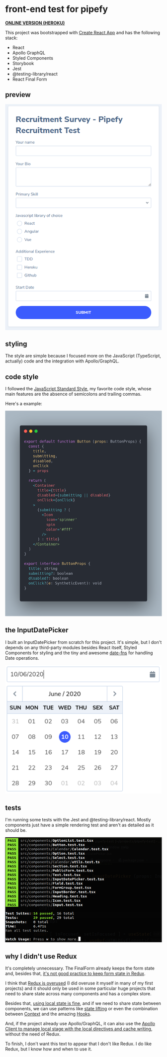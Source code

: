 # front-end test for pipefy

**[ONLINE VERSION (HEROKU)](https://guilherme-na-pipefy.herokuapp.com/)**

This project was bootstrapped with [Create React App](https://github.com/facebook/create-react-app) and
has the following stack:

- React
- Apollo GraphQL
- Styled Components
- Storybook
- Jest
- @testing-library/react
- React Final Form

## preview

<p align="center">
  <img src="./preview.png" />
</p>

## styling

The style are simple because I focused more on the JavaScript (TypeScript, actually) code and the integration with Apollo/GraphQL.

## code style

I followed the [JavaScript Standard Style](https://standardjs.com/), my favorite code style, whose main features
are the absence of semicolons and trailing commas.

Here's a example:

<p align="center">
  <img src="./code-sample.png" />
</p>

## the InputDatePicker

I built an InputDatePicker from scratch for this project. It's simple, but I don't
depends on any third-party modules besides React itself, Styled Components for styling and the tiny and awesome [date-fns](https://date-fns.org/) for handling Date operations.

<p align="center">
  <img src="./input-date-picker.png" style="width: 600px" />
</p>

## tests

I'm running some tests with the Jest and @testing-library/react. Mostly components just have a simple rendering test and aren't as detailed as it should be.

<p align="center">
  <img src="./tests.png" style="width: 600px" />
</p>

## why I didn't use Redux

It's completely unnecessary. The FinalForm already keeps the form state and, besides that, [it's not good practice to keep form state in Redux](https://twitter.com/adielhercules/status/1157342550778359810).

I think that [Redux is overused](https://medium.com/@dan_abramov/you-might-not-need-redux-be46360cf367) (I did overuse it myself in many of my first projects) and it should only be used in some particular huge projects that need to share state across many components and has a complex store.

Besides that, [using local state is fine](https://twitter.com/dan_abramov/status/842326284533432320),
and if we need to share state between components, we can use patterns like [state lifting](https://reactjs.org/docs/lifting-state-up.html#lifting-state-up) or even the combination between [Context](https://reactjs.org/docs/context.html#when-to-use-context) and the amazing [Hooks](https://reactjs.org/docs/hooks-state.html).

And, if the project already use Apollo/GraphQL, it can also use the [Apollo Client to manage local stage with the local directives and cache writing](https://blog.apollographql.com/the-future-of-state-management-dd410864cae2), without the need of Redux.

To finish, I don't want this text to appear that I don't like Redux. I do like Redux, but I know how and when to use it.

